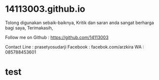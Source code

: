 # 14113003.github.io

Tolong digunakan sebaik-baiknya,
Kritik dan saran anda sangat berharga bagi saya, 
Terimakasih,


Follow me on Github : https://github.com/14113003

Contact
Line	 : prasetyosudarji
Facebook : facebok.com/arzkira
WA		 : 085788453601

# test
